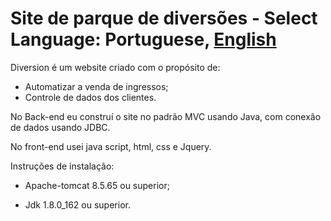# Site de parque de diversões - Select Language: **Portuguese**, [English](README.md)
Diversion é um website  criado com o propósito de: 

- Automatizar a venda de ingressos;
- Controle de dados dos clientes.

No Back-end eu construí o site no padrão MVC usando Java, com conexão de dados usando JDBC.

No front-end usei java script, html, css e Jquery.

Instruções de instalação:

- Apache-tomcat 8.5.65 ou superior;

- Jdk 1.8.0_162 ou superior.
